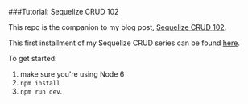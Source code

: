 ###Tutorial: Sequelize CRUD 102

This repo is the companion to my blog post, [Sequelize CRUD 102](http://lorenstewart.me/2016/10/16/sequelize-crud-102/).

This first installment of my Sequelize CRUD series can be found [here](http://lorenstewart.me/2016/10/03/sequelize-crud-101/).

To get started:
 1. make sure you're using Node 6
 2. `npm install`
 3. `npm run dev`.